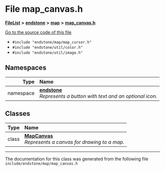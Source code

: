 

# File map\_canvas.h



[**FileList**](files.md) **>** [**endstone**](dir_6cf277b678674f97c7a2b6b3b2447b33.md) **>** [**map**](dir_35fd4abc90217931459f3a8776f2bf4e.md) **>** [**map\_canvas.h**](map__canvas_8h.md)

[Go to the source code of this file](map__canvas_8h_source.md)



* `#include "endstone/map/map_cursor.h"`
* `#include "endstone/util/color.h"`
* `#include "endstone/util/image.h"`













## Namespaces

| Type | Name |
| ---: | :--- |
| namespace | [**endstone**](namespaceendstone.md) <br>_Represents a button with text and an optional icon._  |


## Classes

| Type | Name |
| ---: | :--- |
| class | [**MapCanvas**](classendstone_1_1MapCanvas.md) <br>_Represents a canvas for drawing to a map._  |



















































------------------------------
The documentation for this class was generated from the following file `include/endstone/map/map_canvas.h`

